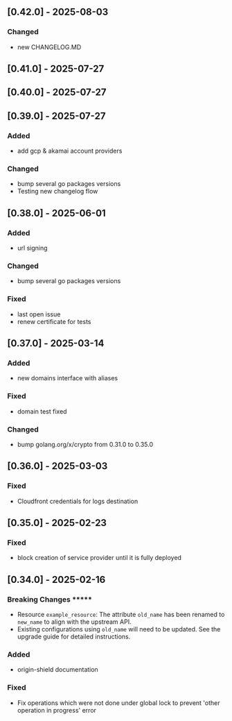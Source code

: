 ## [0.42.0] - 2025-08-03
### Changed
- new CHANGELOG.MD

## [0.41.0] - 2025-07-27
## [0.40.0] - 2025-07-27
## [0.39.0] - 2025-07-27

### Added 
- add gcp & akamai account providers

### Changed
- bump several go packages versions
- Testing new changelog flow
 
## [0.38.0] - 2025-06-01

### Added
- url signing

### Changed
- bump several go packages versions

### Fixed
- last open issue
- renew certificate for tests

## [0.37.0] - 2025-03-14

### Added
- new domains interface with aliases

### Fixed
- domain test fixed

### Changed
- bump golang.org/x/crypto from 0.31.0 to 0.35.0

## [0.36.0] - 2025-03-03
### Fixed
- Cloudfront credentials for logs destination

## [0.35.0] - 2025-02-23

### Fixed
- block creation of service provider until it is fully deployed

## [0.34.0] - 2025-02-16
### Breaking Changes *****
- Resource `example_resource`: The attribute `old_name` has been renamed to `new_name` to align with the upstream API.
- Existing configurations using `old_name` will need to be updated. See the upgrade guide for detailed instructions.


### Added
- origin-shield documentation

### Fixed
- Fix operations which were not done under global lock to prevent 'other operation in progress' error